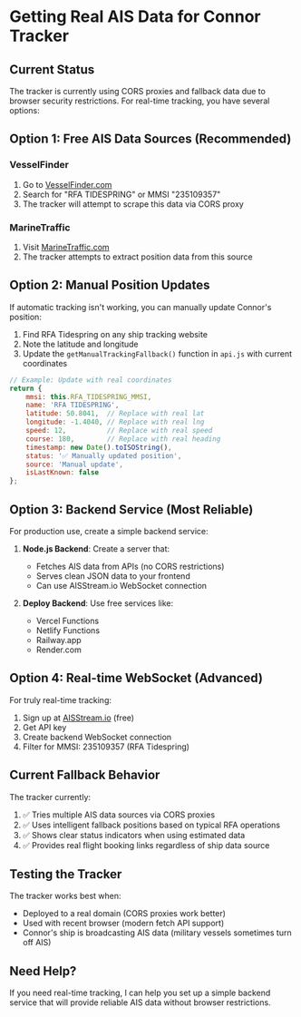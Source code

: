 # Getting Real AIS Data for Connor Tracker

## Current Status
The tracker is currently using CORS proxies and fallback data due to browser security restrictions. For real-time tracking, you have several options:

## Option 1: Free AIS Data Sources (Recommended)

### VesselFinder
1. Go to [VesselFinder.com](https://www.vesselfinder.com)
2. Search for "RFA TIDESPRING" or MMSI "235109357"
3. The tracker will attempt to scrape this data via CORS proxy

### MarineTraffic
1. Visit [MarineTraffic.com](https://www.marinetraffic.com/en/ais/details/ships/mmsi:235109357)
2. The tracker attempts to extract position data from this source

## Option 2: Manual Position Updates

If automatic tracking isn't working, you can manually update Connor's position:

1. Find RFA Tidespring on any ship tracking website
2. Note the latitude and longitude
3. Update the `getManualTrackingFallback()` function in `api.js` with current coordinates

```javascript
// Example: Update with real coordinates
return {
    mmsi: this.RFA_TIDESPRING_MMSI,
    name: 'RFA TIDESPRING',
    latitude: 50.8041,  // Replace with real lat
    longitude: -1.4040, // Replace with real lng
    speed: 12,          // Replace with real speed
    course: 180,        // Replace with real heading
    timestamp: new Date().toISOString(),
    status: '✅ Manually updated position',
    source: 'Manual update',
    isLastKnown: false
};
```

## Option 3: Backend Service (Most Reliable)

For production use, create a simple backend service:

1. **Node.js Backend**: Create a server that:
   - Fetches AIS data from APIs (no CORS restrictions)
   - Serves clean JSON data to your frontend
   - Can use AISStream.io WebSocket connection

2. **Deploy Backend**: Use free services like:
   - Vercel Functions
   - Netlify Functions
   - Railway.app
   - Render.com

## Option 4: Real-time WebSocket (Advanced)

For truly real-time tracking:

1. Sign up at [AISStream.io](https://aisstream.io) (free)
2. Get API key
3. Create backend WebSocket connection
4. Filter for MMSI: 235109357 (RFA Tidespring)

## Current Fallback Behavior

The tracker currently:
1. ✅ Tries multiple AIS data sources via CORS proxies
2. ✅ Uses intelligent fallback positions based on typical RFA operations
3. ✅ Shows clear status indicators when using estimated data
4. ✅ Provides real flight booking links regardless of ship data source

## Testing the Tracker

The tracker works best when:
- Deployed to a real domain (CORS proxies work better)
- Used with recent browser (modern fetch API support)
- Connor's ship is broadcasting AIS data (military vessels sometimes turn off AIS)

## Need Help?

If you need real-time tracking, I can help you set up a simple backend service that will provide reliable AIS data without browser restrictions.